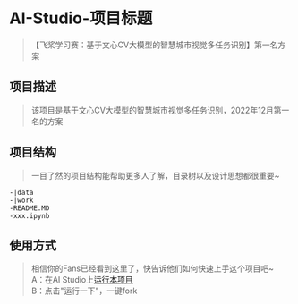 # AI-Studio-项目标题
> 【飞桨学习赛：基于文心CV大模型的智慧城市视觉多任务识别】第一名方案

## 项目描述
> 该项目是基于文心CV大模型的智慧城市视觉多任务识别，2022年12月第一名的方案

## 项目结构
> 一目了然的项目结构能帮助更多人了解，目录树以及设计思想都很重要~
```
-|data
-|work
-README.MD
-xxx.ipynb
```
## 使用方式
> 相信你的Fans已经看到这里了，快告诉他们如何快速上手这个项目吧~  
A：在AI Studio上[运行本项目](https://aistudio.baidu.com/aistudio/projectdetail/4536019)  
B：点击"运行一下"，一键fork
